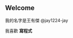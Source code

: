 ## Welcome
我的名字是王有傑 @jay1224-jay

我喜歡 **寫程式**

<!---
jay1224-jay/jay1224-jay is a ✨ special ✨ repository because its `README.md` (this file) appears on your GitHub profile.
You can click the Preview link to take a look at your changes.
--->

